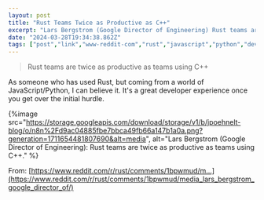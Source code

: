 ```yaml
---
layout: post
title: "Rust Teams Twice as Productive as C++"
excerpt: "Lars Bergstrom (Google Director of Engineering) Rust teams are twice as productive as teams using C++."
date: "2024-03-28T19:34:38.862Z"
tags: ["post","link","www-reddit-com","rust","javascript","python","developers","engineering","productivity","cpp"]
---
```


> Rust teams are twice as productive as teams using C++

As someone who has used Rust, but coming from a world of JavaScript/Python, I can believe it. It's a great developer experience once you get over the initial hurdle.

{%image src="https://storage.googleapis.com/download/storage/v1/b/jpoehnelt-blog/o/n8n%2Fd9ac04885fbe7bbca49fb66a147b1a0a.png?generation=1711654481807690&alt=media", alt="Lars Bergstrom (Google Director of Engineering): Rust teams are twice as productive as teams using C++." %}

From: [https://www.reddit.com/r/rust/comments/1bpwmud/m...](https://www.reddit.com/r/rust/comments/1bpwmud/media_lars_bergstrom_google_director_of/)